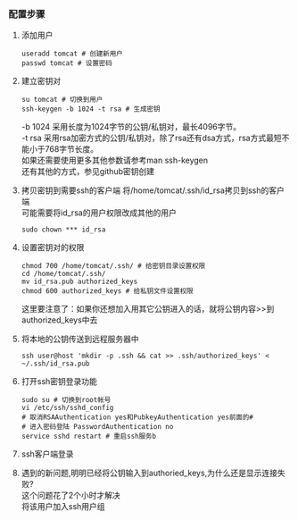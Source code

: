 ### 配置步骤

1. 添加用户  
    ```
    useradd tomcat # 创建新用户
    passwd tomcat # 设置密码
    ```
2. 建立密钥对
    ```
    su tomcat # 切换到用户
    ssh-keygen -b 1024 -t rsa # 生成密钥
    ```

    -b 1024 采用长度为1024字节的公钥/私钥对，最长4096字节。  
    -t rsa 采用rsa加密方式的公钥/私钥对，除了rsa还有dsa方式，rsa方式最短不能小于768字节长度。  
    如果还需要使用更多其他参数请参考man ssh-keygen  
    还有其他的方式，参见github密钥创建  

3. 拷贝密钥到需要ssh的客户端
    将/home/tomcat/.ssh/id_rsa拷贝到ssh的客户端  
    可能需要将id_rsa的用户权限改成其他的用户
    ```
    sudo chown *** id_rsa
    ```

4. 设置密钥对的权限  
    ```
    chmod 700 /home/tomcat/.ssh/ # 给密钥目录设置权限
    cd /home/tomcat/.ssh/
    mv id_rsa.pub authorized_keys
    chmod 600 authorized_keys # 给私钥文件设置权限
    ```
    这里要注意了：如果你还想加入用其它公钥进入的话，就将公钥内容>>到authorized_keys中去  

1. 将本地的公钥传送到远程服务器中
    ```
    ssh user@host 'mkdir -p .ssh && cat >> .ssh/authorized_keys' < ~/.ssh/id_rsa.pub
    ```

5. 打开ssh密钥登录功能
    ```
    sudo su # 切换到root帐号
    vi /etc/ssh/sshd_config
    # 取消RSAAuthentication yes和PubkeyAuthentication yes前面的#
    # 进入密码登陆 PasswordAuthentication no
    service sshd restart # 重启ssh服务b
    ```
6. ssh客户端登录

7. 遇到的新问题,明明已经将公钥输入到authoried_keys,为什么还是显示连接失败?  
    这个问题花了2个小时才解决  
    将该用户加入ssh用户组  